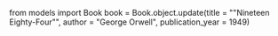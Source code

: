 from models import Book
book = Book.object.update(title = ""Nineteen Eighty-Four"", author = "George Orwell",     publication_year = 1949)